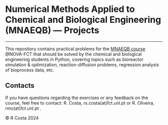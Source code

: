 
# Numerical Methods Applied to Chemical and Biological Engineering (MNAEQB) — Projects
-----

This repository contains practical problems for the [MNAEQB course](https://guia.unl.pt/en/2022/fct/program/1062/course/12563) @NOVA-FCT that should be solved by the chemical and biological engineering students in Python, covering topics such as bioreactor simulation & optimization, reaction-diffusion problems, regression analysis of bioprocess data, etc. 

## Contacts
If you have questions regarding the exercises or any feedback on the course, feel free to contact: R. Costa, rs.costa(at)fct.unl.pt or R. Oliveira, rmo(at)fct.unl.pt .

&copy; R Costa 2024
